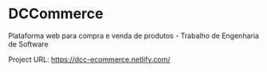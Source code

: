 # DCCommerce
Plataforma web para compra e venda de produtos - Trabalho de Engenharia de Software

Project URL: https://dcc-ecommerce.netlify.com/